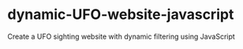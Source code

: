 # dynamic-UFO-website-javascript
Create a UFO sighting website with dynamic filtering using JavaScript
